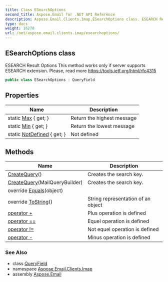 ```yaml
---
title: Class ESearchOptions
second_title: Aspose.Email for .NET API Reference
description: Aspose.Email.Clients.Imap.ESearchOptions class. ESEARCH Result Options This method works only if server supports ESEARCH extension. Please read more https//tools.ietf.org/html/rfc4315
type: docs
weight: 16270
url: /net/aspose.email.clients.imap/esearchoptions/
---
```

## ESearchOptions class

ESEARCH Result Options This method works only if server supports ESEARCH extension. Please, read more https://tools.ietf.org/html/rfc4315

```csharp
public class ESearchOptions : QueryField
```

## Properties

| Name | Description |
| --- | --- |
| static [Max](../../aspose.email.clients.imap/esearchoptions/max/) { get; } | Return the highest message |
| static [Min](../../aspose.email.clients.imap/esearchoptions/min/) { get; } | Return the lowest message |
| static [NotDefined](../../aspose.email.clients.imap/esearchoptions/notdefined/) { get; } | Not defined |

## Methods

| Name | Description |
| --- | --- |
| [CreateQuery](../../aspose.email.clients.imap/esearchoptions/createquery/#createquery)() | Creates the search key. |
| [CreateQuery](../../aspose.email.clients.imap/esearchoptions/createquery/#createquery_1)(MailQueryBuilder) | Creates the search key. |
| override [Equals](../../aspose.email.clients.imap/esearchoptions/equals/)(object) |  |
| override [ToString](../../aspose.email.clients.imap/esearchoptions/tostring/)() | String representation of an object |
| [operator +](../../aspose.email.clients.imap/esearchoptions/op_addition/) | Plus operation is defined |
| [operator ==](../../aspose.email.clients.imap/esearchoptions/op_equality/) | Equel operation is defined |
| [operator !=](../../aspose.email.clients.imap/esearchoptions/op_inequality/) | Not equel operation is defined |
| [operator -](../../aspose.email.clients.imap/esearchoptions/op_subtraction/) | Minus operation is defined |

### See Also

* class [QueryField](../../aspose.email.tools.search/queryfield/)
* namespace [Aspose.Email.Clients.Imap](../../aspose.email.clients.imap/)
* assembly [Aspose.Email](../../)


